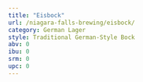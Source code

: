 ```yaml
---
title: "Eisbock"
url: /niagara-falls-brewing/eisbock/
category: German Lager
style: Traditional German-Style Bock
abv: 0
ibu: 0
srm: 0
upc: 0
---
```


